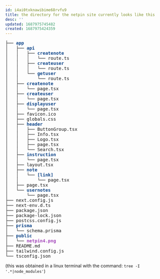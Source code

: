 ```yaml
---
id: i4ai0txknawibime68rvfu9
title: the directory for the netpin site currently looks like this
desc: ''
updated: 1687975745482
created: 1687975424359
---
```


<pre>├── <font color="#12488B"><b>app</b></font>
│   ├── <font color="#12488B"><b>api</b></font>
│   │   ├── <font color="#12488B"><b>createnote</b></font>
│   │   │   └── route.ts
│   │   ├── <font color="#12488B"><b>createuser</b></font>
│   │   │   └── route.ts
│   │   └── <font color="#12488B"><b>getuser</b></font>
│   │       └── route.ts
│   ├── <font color="#12488B"><b>createnote</b></font>
│   │   └── page.tsx
│   ├── <font color="#12488B"><b>createuser</b></font>
│   │   └── page.tsx
│   ├── <font color="#12488B"><b>displayuser</b></font>
│   │   └── page.tsx
│   ├── favicon.ico
│   ├── globals.css
│   ├── <font color="#12488B"><b>header</b></font>
│   │   ├── ButtonGroup.tsx
│   │   ├── Info.tsx
│   │   ├── Logo.tsx
│   │   ├── page.tsx
│   │   └── Search.tsx
│   ├── <font color="#12488B"><b>instruction</b></font>
│   │   └── page.tsx
│   ├── layout.tsx
│   ├── <font color="#12488B"><b>note</b></font>
│   │   └── <font color="#12488B"><b>[link]</b></font>
│   │       └── page.tsx
│   ├── page.tsx
│   └── <font color="#12488B"><b>usernotes</b></font>
│       └── page.tsx
├── next.config.js
├── next-env.d.ts
├── package.json
├── package-lock.json
├── postcss.config.js
├── <font color="#12488B"><b>prisma</b></font>
│   └── schema.prisma
├── <font color="#12488B"><b>public</b></font>
│   └── <font color="#A347BA"><b>netpin4.png</b></font>
├── README.md
├── tailwind.config.js
└── tsconfig.json</pre>

(this was obtained in a linux terminal with the command: `tree -I '.*|node_modules'`)
